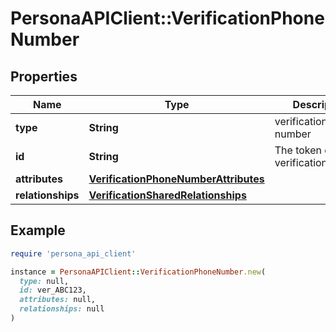 # PersonaAPIClient::VerificationPhoneNumber

## Properties

| Name | Type | Description | Notes |
| ---- | ---- | ----------- | ----- |
| **type** | **String** | verification/phone-number | [optional] |
| **id** | **String** | The token of the verification | [optional] |
| **attributes** | [**VerificationPhoneNumberAttributes**](VerificationPhoneNumberAttributes.md) |  | [optional] |
| **relationships** | [**VerificationSharedRelationships**](VerificationSharedRelationships.md) |  | [optional] |

## Example

```ruby
require 'persona_api_client'

instance = PersonaAPIClient::VerificationPhoneNumber.new(
  type: null,
  id: ver_ABC123,
  attributes: null,
  relationships: null
)
```

